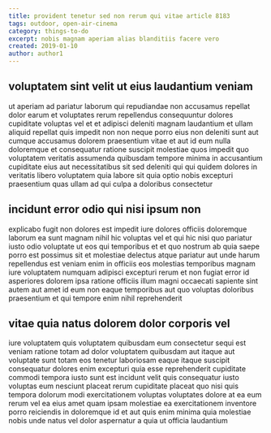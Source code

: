 ```yaml
---
title: provident tenetur sed non rerum qui vitae article 8183
tags: outdoor, open-air-cinema
category: things-to-do
excerpt: nobis magnam aperiam alias blanditiis facere vero
created: 2019-01-10
author: author1
---
```


## voluptatem sint velit ut eius laudantium veniam

ut aperiam ad pariatur laborum qui repudiandae non accusamus repellat dolor earum et voluptates rerum repellendus consequuntur dolores cupiditate voluptas vel et et adipisci deleniti magnam laudantium et ullam aliquid repellat quis impedit non non neque porro eius non deleniti sunt aut cumque accusamus dolorem praesentium vitae et aut id eum nulla doloremque et consequatur ratione suscipit molestiae quos impedit quo voluptatem veritatis assumenda quibusdam tempore minima in accusantium cupiditate eius aut necessitatibus sit sed deleniti qui qui quidem dolores in veritatis libero voluptatem quia labore sit quia optio nobis excepturi praesentium quas ullam ad qui culpa a doloribus consectetur

## incidunt error odio qui nisi ipsum non

explicabo fugit non dolores est impedit iure dolores officiis doloremque laborum ea sunt magnam nihil hic voluptas vel et qui hic nisi quo pariatur iusto odio voluptate ut eos qui temporibus et et quo nostrum ab quia saepe porro est possimus sit et molestiae delectus atque pariatur aut unde harum repellendus est veniam enim in officiis eos molestias temporibus magnam iure voluptatem numquam adipisci excepturi rerum et non fugiat error id asperiores dolorem ipsa ratione officiis illum magni occaecati sapiente sint autem aut amet id eum non eaque temporibus aut quo voluptas doloribus praesentium et qui tempore enim nihil reprehenderit

## vitae quia natus dolorem dolor corporis vel

iure voluptatem quis voluptatem quibusdam eum consectetur sequi est veniam ratione totam ad dolor voluptatem quibusdam aut itaque aut voluptate sunt totam eos tenetur laboriosam eaque itaque suscipit consequatur dolores enim excepturi quia esse reprehenderit cupiditate commodi tempora iusto sunt est incidunt velit quis consequatur iusto voluptas eum nesciunt placeat rerum cupiditate placeat quo nisi quis tempora dolorum modi exercitationem voluptas voluptates dolore at ea eum rerum vel ea eius amet quam ipsam molestiae ea exercitationem inventore porro reiciendis in doloremque id et aut quis enim minima quia molestiae nobis unde natus vel dolor aspernatur a quia ut officia laudantium
